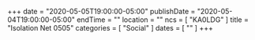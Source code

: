 +++
date = "2020-05-05T19:00:00-05:00"
publishDate = "2020-05-04T19:00:00-05:00"
endTime = ""
location = ""
ncs = [ "KA0LDG" ]
title = "Isolation Net 0505"
categories = [ "Social" ]
dates = [ "" ]
+++
